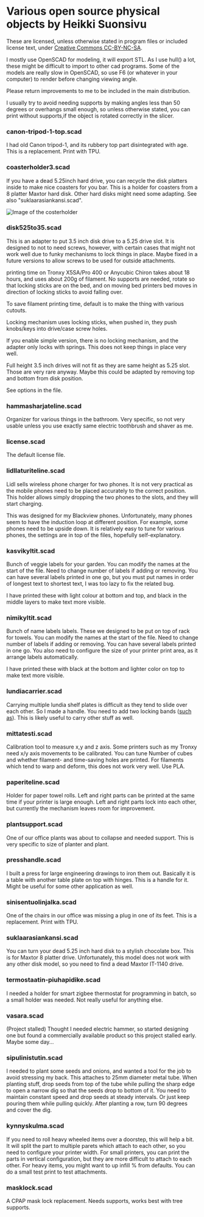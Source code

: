 # Various open source physical objects by Heikki Suonsivu

These are licensed, unless otherwise stated in program files or included license text,
under [Creative Commons CC-BY-NC-SA](https://creativecommons.org/licenses/by-nc-sa/4.0/).

I mostly use OpenSCAD for modeling, it will export STL. As I use
hull() a lot, these might be difficult to import to other cad
programs. Some of the models are really slow in OpenSCAD, so use F6
(or whatever in your computer) to render before changing viewing angle.

Please return improvements to me to be included in the
main distribution.

I usually try to avoid needing supports by making angles less than 50
degrees or overhangs small enough, so unless otherwise stated, you can
print without supports,if the object is rotated correctly in the slicer.

### canon-tripod-1-top.scad

I had old Canon tripod-1, and its rubbery top part disintegrated with
age. This is a replacement. Print with TPU.

### coasterholder3.scad

If you have a dead 5.25inch hard drive, you can recycle the disk
platters inside to make nice coasters for you bar. This is a holder
for coasters from a 8 platter Maxtor hard disk. Other hard disks might
need some adapting. See also "suklaarasiankansi.scad".

![Image of the costerholder](coasterholder.jpg)

### disk525to35.scad

This is an adapter to put 3.5 inch disk drive to a 5.25 drive slot. It
is designed to not to need screws, however, with certain cases that
might not work well due to funky mechanisms to lock things in
place. Maybe fixed in a future versions to allow screws to be used for
outside attachments.

printing time on Tronxy X5SA/Pro 400 or Anycubic Chiron takes about 18
hours, and uses about 200g of filament. No supports are needed, rotate
so that locking sticks are on the bed, and on moving bed printers bed
moves in direction of locking sticks to avoid falling over.

To save filament printing time, default is to make the thing with
various cutouts.

Locking mechanism uses locking sticks, when pushed in, they push
knobs/keys into drive/case screw holes. 

If you enable simple version, there is no locking
mechanism, and the adapter only locks with springs. This does not
keep things in place very well.

Full height 3.5 inch drives will not fit as they are same height as
5.25 slot. Those are very rare anyway. Maybe this could be adapted by
removing top and bottom from disk position.

See options in the file.

### hammasharjateline.scad

Organizer for various things in the bathroom. Very specific, so not
very usable unless you use exactly same electric toothbrush and shaver
as me.

### license.scad

The default license file.

### lidllaturiteline.scad

Lidl sells wireless phone charger for two phones. It is not very
practical as the mobile phones need to be placed accurately to the
correct position. This holder allows simply dropping the two phones to
the slots, and they will start charging.

This was designed for my Blackview phones. Unfortunately, many phones
seem to have the induction loop at different position. For example,
some phones need to be upside down. It is relatively easy to tune for
various phones, the settings are in top of the files, hopefully
self-explanatory.

### kasvikyltit.scad

Bunch of veggie labels for your garden. You can modify the names at
the start of the file. Need to change number of labels if adding or
removing. You can have several labels printed in one go, but you must
put names in order of longest text to shortest text, I was too lazy to
fix the related bug.

I have printed these with light colour at bottom and top, and black in
the middle layers to make text more visible.

### nimikyltit.scad

Bunch of name labels labels. These we designed to be put on top of
rack for towels. You can modify the names at the start of the
file. Need to change number of labels if adding or removing. You can
have several labels printed in one go. You also need to configure the
size of your printer print area, as it arrange labels automatically.

I have printed these with black at the bottom and lighter color on top
to make text more visible.

### lundiacarrier.scad

Carrying multiple lundia shelf plates is difficult as they tend to
slide over each other. So I made a handle. You need to add two locking
bands ([such
as](https://www.tokmanni.fi/kiinnityshihna-pikalukko-25-mm-2-5-m-2-kpl-6419860608952)). This
is likely useful to carry other stuff as well.

### mittatesti.scad

Calibration tool to measure x,y and z axis. Some printers such as my
Tronxy need x/y axis movements to be calibrated. You can tune Number
of cubes and whether filament- and time-saving holes are printed.
For filaments which tend to warp and deform, this does not work very
well. Use PLA.

### paperiteline.scad

Holder for paper towel rolls. Left and right parts can be printed at
the same time if your printer is large enough. Left and right parts
lock into each other, but currently the mechanism leaves room for
improvement.

### plantsupport.scad

One of our office plants was about to collapse and needed
support. This is very specific to size of planter and plant.

### presshandle.scad

I built a press for large engineering drawings to iron them
out. Basically it is a table with another table plate on top with
hinges. This is a handle for it. Might be useful for some other
application as well.

### sinisentuolinjalka.scad

One of the chairs in our office was missing a plug in one of its
feet. This is a replacement. Print with TPU.

### suklaarasiankansi.scad

You can turn your dead 5.25 inch hard disk to a stylish chocolate
box. This is for Maxtor 8 platter drive. Unfortunately, this model
does not work with any other disk model, so you need to find a dead
Maxtor IT-1140 drive.

### termostaatin-piuhapidike.scad

I needed a holder for smart zigbee thermostat for programming in
batch, so a small holder was needed. Not really useful for anything
else.

### vasara.scad

(Project stalled) Thought I needed electric hammer, so started
designing one but found a commercially available product so this project
stalled early. Maybe some day...

### sipulinistutin.scad

I needed to plant some seeds and onions, and wanted a tool for the job
to avoid stressing my back. This attaches to 25mm diameter metal
tube. When planting stuff, drop seeds from top of the tube while
pulling the sharp edge to open a narrow dig so that the seeds drop to
bottom of it. You need to maintain constant speed and drop seeds at
steady intervals. Or just keep pouring them while pulling
quickly. After planting a row, turn 90 degrees and cover the dig.

### kynnyskulma.scad

If you need to roll heavy wheeled items over a doorstep, this will
help a bit. It will split the part to multiple parets which attach to
each other, so you need to configure your printer width. For small
printers, you can print the parts in vertical configuration, but they
are more difficult to attach to each other. For heavy items, you might
want to up infill % from defaults. You can do a small test print to
test attachments.

### masklock.scad

A CPAP mask lock replacement. Needs supports, works best with tree
supports.

